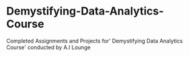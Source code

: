 # Demystifying-Data-Analytics-Course
Completed Assignments and Projects for' Demystifying Data Analytics Course' conducted by A.I Lounge
